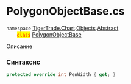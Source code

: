 
# PolygonObjectBase.cs
`namespace` [TigerTrade.Chart](../../../../../TigerTrade.Chart.md).[Objects](../../../../../TigerTrade.Chart/Objects.md).[Abstract](../../../../../TigerTrade.Chart/Objects/Abstract.md)  
&nbsp;&nbsp;&nbsp;&nbsp;&nbsp;&nbsp;&nbsp;<mark style="color:red;">`class`</mark> [PolygonObjectBase](../../PolygonObjectBase.cs.md)

Описание

### Синтаксис
```csharp
protected override int PenWidth { get; }
```
